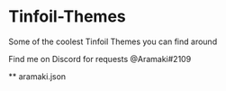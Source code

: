 # Tinfoil-Themes
Some of the coolest Tinfoil Themes you can find around

Find me on Discord for requests @Aramaki#2109


** aramaki.json
